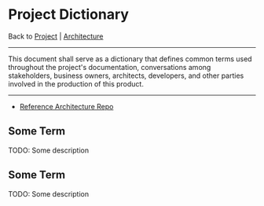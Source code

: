 # Project Dictionary

Back to [Project](../README.md) | [Architecture](README.md)

---

This document shall serve as a dictionary that defines common terms used throughout the project's documentation, conversations among stakeholders, business owners, architects, developers, and other parties involved in the production of this product.

---

- [Reference Architecture Repo](https://github.com/mygainwell/ets-architecture/blob/main/dictionary.md)

## Some Term

TODO: Some description

## Some Term

TODO: Some description